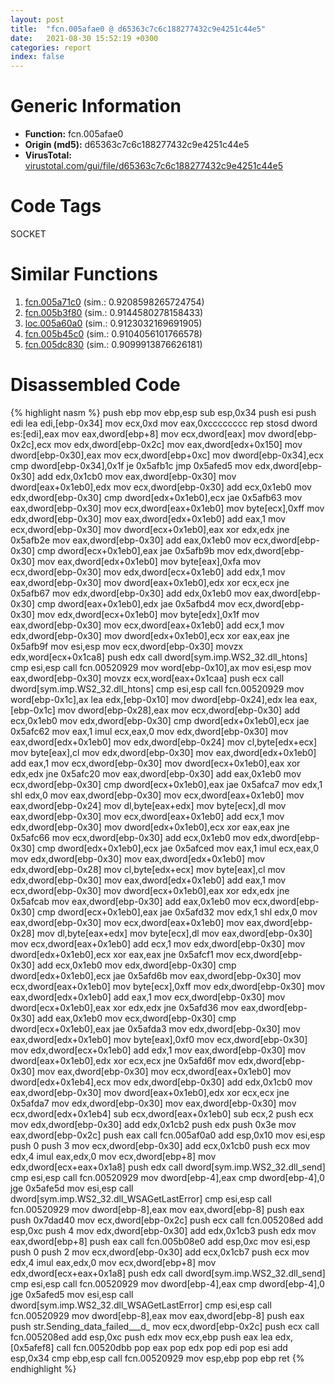```yaml
---
layout: post
title:  "fcn.005afae0 @ d65363c7c6c188277432c9e4251c44e5"
date:   2021-08-30 15:52:19 +0300
categories: report
index: false
---
```


# Generic Information
- **Function:** fcn.005afae0
- **Origin (md5):** d65363c7c6c188277432c9e4251c44e5
- **VirusTotal:** [virustotal.com/gui/file/d65363c7c6c188277432c9e4251c44e5][virustotal_ref]

# Code Tags
<span class="tag" id="SOCKET">SOCKET</span>


# Similar Functions

1. [fcn.005a71c0][similar_1_ref] (sim.: 0.9208598265724754)
2. [fcn.005b3f80][similar_2_ref] (sim.: 0.9144580278158433)
3. [loc.005a60a0][similar_3_ref] (sim.: 0.9123032169691905)
4. [fcn.005b45c0][similar_4_ref] (sim.: 0.9104056101766578)
5. [fcn.005dc830][similar_5_ref] (sim.: 0.9099913876626181)


# Disassembled Code

{% highlight nasm %}
push ebp
mov ebp,esp
sub esp,0x34
push esi
push edi
lea edi,[ebp-0x34]
mov ecx,0xd
mov eax,0xcccccccc
rep stosd dword es:[edi],eax
mov eax,dword[ebp+8]
mov ecx,dword[eax]
mov dword[ebp-0x2c],ecx
mov edx,dword[ebp-0x2c]
mov eax,dword[edx+0x150]
mov dword[ebp-0x30],eax
mov ecx,dword[ebp+0xc]
mov dword[ebp-0x34],ecx
cmp dword[ebp-0x34],0x1f
je 0x5afb1c
jmp 0x5afed5
mov edx,dword[ebp-0x30]
add edx,0x1cb0
mov eax,dword[ebp-0x30]
mov dword[eax+0x1eb0],edx
mov ecx,dword[ebp-0x30]
add ecx,0x1eb0
mov edx,dword[ebp-0x30]
cmp dword[edx+0x1eb0],ecx
jae 0x5afb63
mov eax,dword[ebp-0x30]
mov ecx,dword[eax+0x1eb0]
mov byte[ecx],0xff
mov edx,dword[ebp-0x30]
mov eax,dword[edx+0x1eb0]
add eax,1
mov ecx,dword[ebp-0x30]
mov dword[ecx+0x1eb0],eax
xor edx,edx
jne 0x5afb2e
mov eax,dword[ebp-0x30]
add eax,0x1eb0
mov ecx,dword[ebp-0x30]
cmp dword[ecx+0x1eb0],eax
jae 0x5afb9b
mov edx,dword[ebp-0x30]
mov eax,dword[edx+0x1eb0]
mov byte[eax],0xfa
mov ecx,dword[ebp-0x30]
mov edx,dword[ecx+0x1eb0]
add edx,1
mov eax,dword[ebp-0x30]
mov dword[eax+0x1eb0],edx
xor ecx,ecx
jne 0x5afb67
mov edx,dword[ebp-0x30]
add edx,0x1eb0
mov eax,dword[ebp-0x30]
cmp dword[eax+0x1eb0],edx
jae 0x5afbd4
mov ecx,dword[ebp-0x30]
mov edx,dword[ecx+0x1eb0]
mov byte[edx],0x1f
mov eax,dword[ebp-0x30]
mov ecx,dword[eax+0x1eb0]
add ecx,1
mov edx,dword[ebp-0x30]
mov dword[edx+0x1eb0],ecx
xor eax,eax
jne 0x5afb9f
mov esi,esp
mov ecx,dword[ebp-0x30]
movzx edx,word[ecx+0x1ca8]
push edx
call dword[sym.imp.WS2_32.dll_htons]
cmp esi,esp
call fcn.00520929
mov word[ebp-0x10],ax
mov esi,esp
mov eax,dword[ebp-0x30]
movzx ecx,word[eax+0x1caa]
push ecx
call dword[sym.imp.WS2_32.dll_htons]
cmp esi,esp
call fcn.00520929
mov word[ebp-0x1c],ax
lea edx,[ebp-0x10]
mov dword[ebp-0x24],edx
lea eax,[ebp-0x1c]
mov dword[ebp-0x28],eax
mov ecx,dword[ebp-0x30]
add ecx,0x1eb0
mov edx,dword[ebp-0x30]
cmp dword[edx+0x1eb0],ecx
jae 0x5afc62
mov eax,1
imul ecx,eax,0
mov edx,dword[ebp-0x30]
mov eax,dword[edx+0x1eb0]
mov edx,dword[ebp-0x24]
mov cl,byte[edx+ecx]
mov byte[eax],cl
mov edx,dword[ebp-0x30]
mov eax,dword[edx+0x1eb0]
add eax,1
mov ecx,dword[ebp-0x30]
mov dword[ecx+0x1eb0],eax
xor edx,edx
jne 0x5afc20
mov eax,dword[ebp-0x30]
add eax,0x1eb0
mov ecx,dword[ebp-0x30]
cmp dword[ecx+0x1eb0],eax
jae 0x5afca7
mov edx,1
shl edx,0
mov eax,dword[ebp-0x30]
mov ecx,dword[eax+0x1eb0]
mov eax,dword[ebp-0x24]
mov dl,byte[eax+edx]
mov byte[ecx],dl
mov eax,dword[ebp-0x30]
mov ecx,dword[eax+0x1eb0]
add ecx,1
mov edx,dword[ebp-0x30]
mov dword[edx+0x1eb0],ecx
xor eax,eax
jne 0x5afc66
mov ecx,dword[ebp-0x30]
add ecx,0x1eb0
mov edx,dword[ebp-0x30]
cmp dword[edx+0x1eb0],ecx
jae 0x5afced
mov eax,1
imul ecx,eax,0
mov edx,dword[ebp-0x30]
mov eax,dword[edx+0x1eb0]
mov edx,dword[ebp-0x28]
mov cl,byte[edx+ecx]
mov byte[eax],cl
mov edx,dword[ebp-0x30]
mov eax,dword[edx+0x1eb0]
add eax,1
mov ecx,dword[ebp-0x30]
mov dword[ecx+0x1eb0],eax
xor edx,edx
jne 0x5afcab
mov eax,dword[ebp-0x30]
add eax,0x1eb0
mov ecx,dword[ebp-0x30]
cmp dword[ecx+0x1eb0],eax
jae 0x5afd32
mov edx,1
shl edx,0
mov eax,dword[ebp-0x30]
mov ecx,dword[eax+0x1eb0]
mov eax,dword[ebp-0x28]
mov dl,byte[eax+edx]
mov byte[ecx],dl
mov eax,dword[ebp-0x30]
mov ecx,dword[eax+0x1eb0]
add ecx,1
mov edx,dword[ebp-0x30]
mov dword[edx+0x1eb0],ecx
xor eax,eax
jne 0x5afcf1
mov ecx,dword[ebp-0x30]
add ecx,0x1eb0
mov edx,dword[ebp-0x30]
cmp dword[edx+0x1eb0],ecx
jae 0x5afd6b
mov eax,dword[ebp-0x30]
mov ecx,dword[eax+0x1eb0]
mov byte[ecx],0xff
mov edx,dword[ebp-0x30]
mov eax,dword[edx+0x1eb0]
add eax,1
mov ecx,dword[ebp-0x30]
mov dword[ecx+0x1eb0],eax
xor edx,edx
jne 0x5afd36
mov eax,dword[ebp-0x30]
add eax,0x1eb0
mov ecx,dword[ebp-0x30]
cmp dword[ecx+0x1eb0],eax
jae 0x5afda3
mov edx,dword[ebp-0x30]
mov eax,dword[edx+0x1eb0]
mov byte[eax],0xf0
mov ecx,dword[ebp-0x30]
mov edx,dword[ecx+0x1eb0]
add edx,1
mov eax,dword[ebp-0x30]
mov dword[eax+0x1eb0],edx
xor ecx,ecx
jne 0x5afd6f
mov edx,dword[ebp-0x30]
mov eax,dword[ebp-0x30]
mov ecx,dword[eax+0x1eb0]
mov dword[edx+0x1eb4],ecx
mov edx,dword[ebp-0x30]
add edx,0x1cb0
mov eax,dword[ebp-0x30]
mov dword[eax+0x1eb0],edx
xor ecx,ecx
jne 0x5afda7
mov edx,dword[ebp-0x30]
mov eax,dword[ebp-0x30]
mov ecx,dword[edx+0x1eb4]
sub ecx,dword[eax+0x1eb0]
sub ecx,2
push ecx
mov edx,dword[ebp-0x30]
add edx,0x1cb2
push edx
push 0x3e
mov eax,dword[ebp-0x2c]
push eax
call fcn.005af0a0
add esp,0x10
mov esi,esp
push 0
push 3
mov ecx,dword[ebp-0x30]
add ecx,0x1cb0
push ecx
mov edx,4
imul eax,edx,0
mov ecx,dword[ebp+8]
mov edx,dword[ecx+eax+0x1a8]
push edx
call dword[sym.imp.WS2_32.dll_send]
cmp esi,esp
call fcn.00520929
mov dword[ebp-4],eax
cmp dword[ebp-4],0
jge 0x5afe5d
mov esi,esp
call dword[sym.imp.WS2_32.dll_WSAGetLastError]
cmp esi,esp
call fcn.00520929
mov dword[ebp-8],eax
mov eax,dword[ebp-8]
push eax
push 0x7dad40
mov ecx,dword[ebp-0x2c]
push ecx
call fcn.005208ed
add esp,0xc
push 4
mov edx,dword[ebp-0x30]
add edx,0x1cb3
push edx
mov eax,dword[ebp+8]
push eax
call fcn.005b08e0
add esp,0xc
mov esi,esp
push 0
push 2
mov ecx,dword[ebp-0x30]
add ecx,0x1cb7
push ecx
mov edx,4
imul eax,edx,0
mov ecx,dword[ebp+8]
mov edx,dword[ecx+eax+0x1a8]
push edx
call dword[sym.imp.WS2_32.dll_send]
cmp esi,esp
call fcn.00520929
mov dword[ebp-4],eax
cmp dword[ebp-4],0
jge 0x5afed5
mov esi,esp
call dword[sym.imp.WS2_32.dll_WSAGetLastError]
cmp esi,esp
call fcn.00520929
mov dword[ebp-8],eax
mov eax,dword[ebp-8]
push eax
push str.Sending_data_failed___d_
mov ecx,dword[ebp-0x2c]
push ecx
call fcn.005208ed
add esp,0xc
push edx
mov ecx,ebp
push eax
lea edx,[0x5afef8]
call fcn.00520dbb
pop eax
pop edx
pop edi
pop esi
add esp,0x34
cmp ebp,esp
call fcn.00520929
mov esp,ebp
pop ebp
ret
{% endhighlight %}


[similar_1_ref]: /report/fcn.005a71c0@d65363c7c6c188277432c9e4251c44e5
[similar_2_ref]: /report/fcn.005b3f80@d65363c7c6c188277432c9e4251c44e5
[similar_3_ref]: /report/loc.005a60a0@d65363c7c6c188277432c9e4251c44e5
[similar_4_ref]: /report/fcn.005b45c0@d65363c7c6c188277432c9e4251c44e5
[similar_5_ref]: /report/fcn.005dc830@d65363c7c6c188277432c9e4251c44e5
[virustotal_ref]: https://www.virustotal.com/gui/file/d65363c7c6c188277432c9e4251c44e5